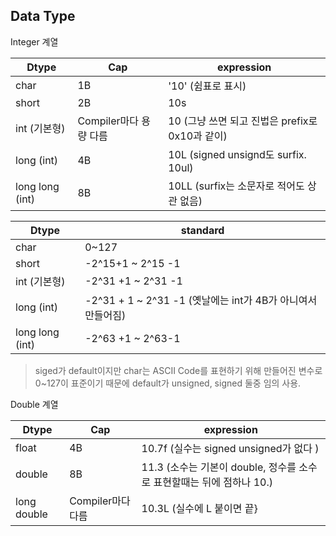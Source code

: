 ## Data Type

Integer 계열

| Dtype      | Cap                    | expression     |
|------------|------------------------|----------------|
| char       | 1B                     |'10' (쉼표로 표시) |
| short      | 2B                     | 10s               |
| int (기본형)| Compiler마다 용량 다름 | 10 (그냥 쓰면 되고 진법은 prefix로 0x10과 같이) |
| long (int) | 4B                     | 10L (signed unsignd도 surfix. 10ul) |
| long long (int) | 8B                | 10LL (surfix는 소문자로 적어도 상관 없음) |


| Dtype      | standard   |
|------------|------------|
| char       | 0~127 |
| short      | -2^15+1 ~ 2^15 -1 |
| int (기본형)| -2^31 +1 ~ 2^31 -1 |
| long (int) | -2^31 + 1 ~ 2^31 -1 (옛날에는 int가 4B가 아니여서 만들어짐) |
| long long (int) | -2^63 +1 ~ 2^63-1  |
>siged가 default이지만 char는 ASCII Code를 표현하기 위해 만들어진 변수로 0~127이 표준이기 때문에 default가 unsigned, signed 둘중 임의 사용.



Double 계열

| Dtype    | Cap       | expression    |
|----------|-----------|---------------|
| float    | 4B        | 10.7f (실수는 signed unsigned가 없다 )  |
| double   | 8B        | 11.3 (소수는 기본이 double, 정수를 소수로 표현할때는 뒤에 점하나 10.) |
| long double | Compiler마다 다름 | 10.3L (실수에 L 붙이면 끝} |

